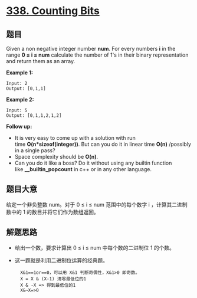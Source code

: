 # [338. Counting Bits](https://leetcode-cn.com/problems/counting-bits/)

## 题目

Given a non negative integer number **num**. For every numbers **i** in the range **0 ≤ i ≤ num** calculate the number of 1's in their binary representation and return them as an array.

**Example 1:**

    Input: 2
    Output: [0,1,1]

**Example 2:**

    Input: 5
    Output: [0,1,1,2,1,2]

**Follow up:**

- It is very easy to come up with a solution with run time **O(n\*sizeof(integer))**. But can you do it in linear time **O(n)** /possibly in a single pass?
- Space complexity should be **O(n)**.
- Can you do it like a boss? Do it without using any builtin function like **\_\_builtin_popcount** in c++ or in any other language.

## 题目大意

给定一个非负整数 num。对于 0 ≤ i ≤ num 范围中的每个数字 i ，计算其二进制数中的 1 的数目并将它们作为数组返回。

## 解题思路

- 给出一个数，要求计算出 0 ≤ i ≤ num 中每个数的二进制位 1 的个数。
- 这一题就是利用二进制位运算的经典题。

        X&1==1or==0，可以用 X&1 判断奇偶性，X&1>0 即奇数。
        X = X & (X-1) 清零最低位的1
        X & -X => 得到最低位的1
        X&~X=>0

